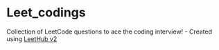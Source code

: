# Leet_codings
Collection of LeetCode questions to ace the coding interview! - Created using [LeetHub v2](https://github.com/arunbhardwaj/LeetHub-2.0)
